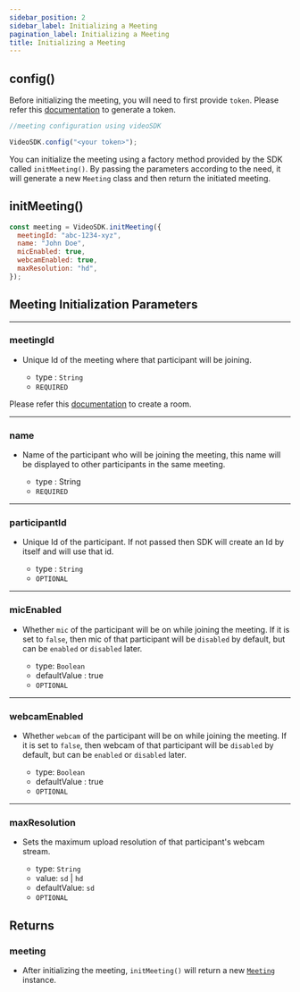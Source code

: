 ```yaml
---
sidebar_position: 2
sidebar_label: Initializing a Meeting
pagination_label: Initializing a Meeting
title: Initializing a Meeting
---
```


<div class="sdk-api-ref">

## config()

Before initializing the meeting, you will need to first provide `token`. Please refer this [documentation](/api-reference/realtime-communication/intro/) to generate a token.

```js
//meeting configuration using videoSDK

VideoSDK.config("<your token>");
```

You can initialize the meeting using a factory method provided by the SDK called `initMeeting()`. By passing the parameters according to the need, it will generate a new `Meeting` class and then return the initiated meeting.

## initMeeting()

```js title="Javascript"
const meeting = VideoSDK.initMeeting({
  meetingId: "abc-1234-xyz",
  name: "John Doe",
  micEnabled: true,
  webcamEnabled: true,
  maxResolution: "hd",
});
```

## Meeting Initialization Parameters

---

### meetingId

- Unique Id of the meeting where that participant will be joining.

  - type : `String`
  - `REQUIRED`

Please refer this [documentation](/api-reference/realtime-communication/create-room) to create a room.

---

### name

- Name of the participant who will be joining the meeting, this name will be displayed to other participants in the same meeting.

  - type : String
  - `REQUIRED`

---

### participantId

- Unique Id of the participant. If not passed then SDK will create an Id by itself and will use that id.

  - type : `String`
  - `OPTIONAL`

---

### micEnabled

- Whether `mic` of the participant will be on while joining the meeting. If it is set to `false`, then mic of that participant will be `disabled` by default, but can be `enabled` or `disabled` later.

  - type: `Boolean`
  - defaultValue : true
  - `OPTIONAL`

---

### webcamEnabled

- Whether `webcam` of the participant will be on while joining the meeting. If it is set to `false`, then webcam of that participant will be `disabled` by default, but can be `enabled` or `disabled` later.

  - type: `Boolean`
  - defaultValue : true
  - `OPTIONAL`

---

### maxResolution

- Sets the maximum upload resolution of that participant's webcam stream.

  - type: `String`
  - value: `sd` | `hd`
  - defaultValue: `sd`
  - `OPTIONAL`

## Returns

### meeting

- After initializing the meeting, `initMeeting()` will return a new [`Meeting`](/javascript/api/sdk-reference/meeting-class/introduction) instance.

</div>
